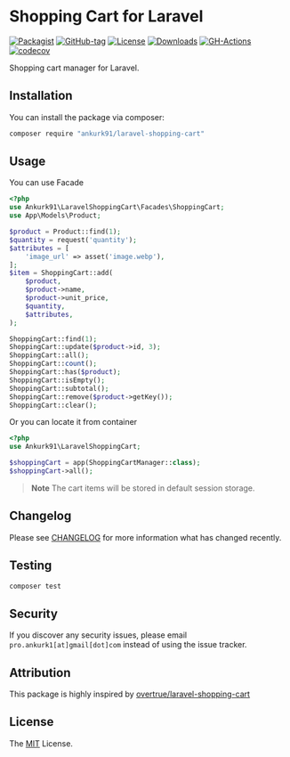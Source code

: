 # Shopping Cart for Laravel

[![Packagist](https://badgen.net/packagist/v/ankurk91/laravel-shopping-cart)](https://packagist.org/packages/ankurk91/laravel-shopping-cart)
[![GitHub-tag](https://badgen.net/github/tag/ankurk91/laravel-shopping-cart)](https://github.com/ankurk91/laravel-shopping-cart/tags)
[![License](https://badgen.net/packagist/license/ankurk91/laravel-shopping-cart)](LICENSE.txt)
[![Downloads](https://badgen.net/packagist/dt/ankurk91/laravel-shopping-cart)](https://packagist.org/packages/ankurk91/laravel-shopping-cart/stats)
[![GH-Actions](https://github.com/ankurk91/laravel-shopping-cart/workflows/tests/badge.svg)](https://github.com/ankurk91/laravel-shopping-cart/actions)
[![codecov](https://codecov.io/gh/ankurk91/laravel-shopping-cart/branch/main/graph/badge.svg)](https://codecov.io/gh/ankurk91/laravel-shopping-cart)

Shopping cart manager for Laravel.

## Installation

You can install the package via composer:

```bash
composer require "ankurk91/laravel-shopping-cart"
```

## Usage

You can use Facade

```php
<?php
use Ankurk91\LaravelShoppingCart\Facades\ShoppingCart;
use App\Models\Product;

$product = Product::find(1);
$quantity = request('quantity');
$attributes = [
    'image_url' => asset('image.webp'),
];
$item = ShoppingCart::add(
    $product, 
    $product->name,
    $product->unit_price,
    $quantity, 
    $attributes,
);

ShoppingCart::find(1);
ShoppingCart::update($product->id, 3);
ShoppingCart::all();
ShoppingCart::count();
ShoppingCart::has($product);
ShoppingCart::isEmpty();
ShoppingCart::subtotal();
ShoppingCart::remove($product->getKey());
ShoppingCart::clear();
```

Or you can locate it from container

```php
<?php
use Ankurk91\LaravelShoppingCart;

$shoppingCart = app(ShoppingCartManager::class);
$shoppingCart->all();
```

> **Note**
> The cart items will be stored in default session storage.

## Changelog

Please see [CHANGELOG](CHANGELOG.md) for more information what has changed recently.

## Testing

```bash
composer test
```

## Security

If you discover any security issues, please email `pro.ankurk1[at]gmail[dot]com` instead of using the issue tracker.

## Attribution

This package is highly inspired by [overtrue/laravel-shopping-cart](https://github.com/overtrue/laravel-shopping-cart)

## License

The [MIT](https://opensource.org/licenses/MIT) License.
